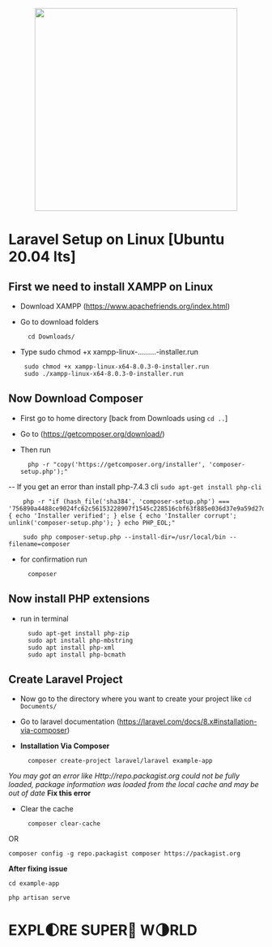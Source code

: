 <p align="center"><a href="https://laravel.com" target="_blank"><img src="https://raw.githubusercontent.com/laravel/art/master/logo-lockup/5%20SVG/2%20CMYK/1%20Full%20Color/laravel-logolockup-cmyk-red.svg" width="400"></a></p>

# Laravel Setup on Linux [Ubuntu 20.04 lts]

## First we need to install XAMPP on Linux
* Download XAMPP (https://www.apachefriends.org/index.html)
* Go to download folders

        cd Downloads/
        
 * Type sudo chmod +x xampp-linux-.........-installer.run
 
        sudo chmod +x xampp-linux-x64-8.0.3-0-installer.run
        sudo ./xampp-linux-x64-8.0.3-0-installer.run
## Now Download Composer
* First go to home directory [back from Downloads using `cd ..`]
* Go to (https://getcomposer.org/download/)
* Then run

        php -r "copy('https://getcomposer.org/installer', 'composer-setup.php');" 
-- If you get an error than install php-7.4.3 cli `sudo​ apt-get install php-cli`
        
        php -r "if (hash_file('sha384', 'composer-setup.php') === '756890a4488ce9024fc62c56153228907f1545c228516cbf63f885e036d37e9a59d27d63f46af1d4d07ee0f76181c7d3') { echo 'Installer verified'; } else { echo 'Installer corrupt'; unlink('composer-setup.php'); } echo PHP_EOL;"
        
        sudo​ php composer-setup.php --install-dir=/usr/local/bin --filename=composer
* for confirmation run

        composer
## Now install PHP extensions
* run in terminal

        sudo​ apt-get install php-zip
        sudo​ apt install php-mbstring
        sudo​ apt install php-xml
        sudo​ apt install php-bcmath
        
## Create Laravel Project
* Now go to the directory where you want to create your project like `cd Documents/`
* Go to laravel documentation (https://laravel.com/docs/8.x#installation-via-composer)

* **Installation Via Composer**

        composer create-project laravel/laravel example-app
_You may got an error like Http://repo.packagist.org could not be fully loaded, package information was loaded from the local cache and may be out of date_
**Fix this error**
* Clear the cache 

        composer clear-cache   
OR

    composer config -g repo.packagist composer https://packagist.org
    
**After fixing issue**

    cd example-app

    php artisan serve


# EXPL:first_quarter_moon:RE SUPER:star2: W:last_quarter_moon:RLD 
    

